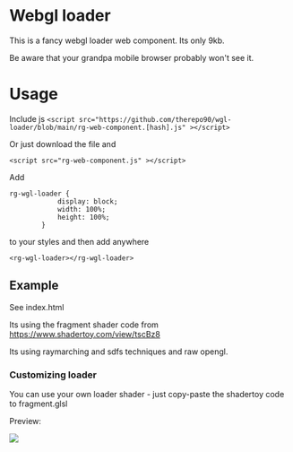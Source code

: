 # Webgl loader

This is a fancy webgl loader web component. Its only 9kb.

Be aware that your grandpa mobile browser probably won't see it. 

# Usage
Include js
```<script src="https://github.com/therepo90/wgl-loader/blob/main/rg-web-component.[hash].js" ></script>```

Or just download the file and

```<script src="rg-web-component.js" ></script>```

Add 
```
rg-wgl-loader {
            display: block;
            width: 100%;
            height: 100%;
        }
```
to your styles
and then add anywhere
```
<rg-wgl-loader></rg-wgl-loader>
```

## Example
See index.html

Its using the fragment shader code from https://www.shadertoy.com/view/tscBz8

Its using raymarching and sdfs techniques and raw opengl.

### Customizing loader
You can use your own loader shader - just copy-paste the shadertoy code to fragment.glsl

Preview:

![](https://github.com/therepo90/wgl-loader/blob/main/demo.gif)
